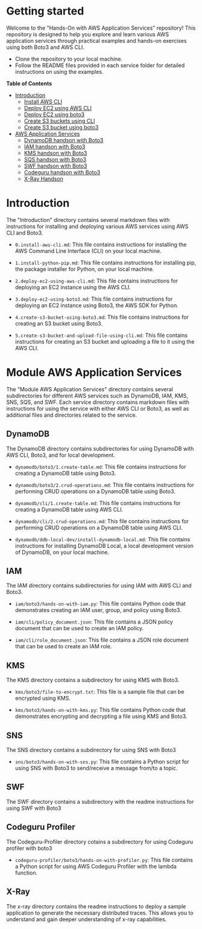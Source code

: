 # Getting started
  Welcome to the "Hands-On with AWS Application Services" repository! This repository is designed to help you explore and learn various AWS application services through practical examples and hands-on exercises using both Boto3 and AWS CLI. 
  
  - Clone the repository to your local machine.
  - Follow the README files provided in each service folder for detailed instructions on using the examples.

**Table of Contents**

- [Introduction](https://github.com/badri-k7/aws-devops/tree/main/introduction)
  - [Install AWS CLI](https://github.com/badri-k7/aws-devops/blob/main/introduction/0.install-aws-cli.md)
  - [Deploy EC2 using AWS CLI](https://github.com/badri-k7/aws-devops/blob/main/introduction/2.deploy-ec2-using-aws-cli.md)
  - [Deploy EC2 using boto3](https://github.com/badri-k7/aws-devops/blob/main/introduction/3.deploy-ec2-using-boto3.md)
  - [Create S3 buckets using CLI](https://github.com/badri-k7/aws-devops/blob/main/introduction/4.create-s3-bucket-and-upload-file-using-cli.md)
  - [Create S3 bucket using boto3](https://github.com/badri-k7/aws-devops/blob/main/introduction/5.create-s3-bucket-using-boto3.md)
- [AWS Application Services](https://github.com/badri-k7/aws-devops/tree/main/module-aws-application-serices)
  - [DynamoDB handson with Boto3](https://github.com/badri-k7/aws-devops/tree/main/module-aws-application-serices/dynamodb/boto3)
  - [IAM handson with Boto3](https://github.com/badri-k7/aws-devops/tree/main/module-aws-application-serices/iam/boto3)
  - [KMS handson with Boto3](https://github.com/badri-k7/aws-devops/tree/main/module-aws-application-serices/kms/boto3)
  - [SQS handson with Boto3](https://github.com/badri-k7/aws-devops/tree/main/module-aws-application-serices/sqs/boto3)
  - [SWF handson with Boto3](https://github.com/badri-k7/aws-devops/tree/main/module-aws-application-serices/swf/boto3)
  - [Codeguru handson with Boto3](https://github.com/badri-k7/aws-devops/tree/main/module-aws-application-serices/codeguru-profiler/boto3)
  - [X-Ray Handson](https://github.com/badri-k7/aws-devops/tree/main/module-aws-application-serices/x-ray)
# Introduction

  The "Introduction" directory contains several markdown files with instructions for installing and deploying various AWS services using AWS CLI and Boto3.

  - `0.install-aws-cli.md`: This file contains instructions for installing the AWS Command Line Interface (CLI) on your local machine.

  - `1.install-python-pip.md`: This file contains instructions for installing pip, the package installer for Python, on your local machine.

  - `2.deploy-ec2-using-aws-cli.md`: This file contains instructions for deploying an EC2 instance using the AWS CLI.

  - `3.deploy-ec2-using-boto3.md`: This file contains instructions for deploying an EC2 instance using Boto3, the AWS SDK for Python.

  - `4.create-s3-bucket-using-boto3.md`: This file contains instructions for creating an S3 bucket using Boto3.

  - `5.create-s3-bucket-and-upload-file-using-cli.md`: This file contains instructions for creating an S3 bucket and uploading a file to it using the AWS CLI.

# Module AWS Application Services
  The "Module AWS Application Services" directory contains several subdirectories for different AWS services such as DynamoDB, IAM, KMS, SNS, SQS, and SWF. Each service directory contains markdown files with instructions for using the service with either AWS CLI or Boto3, as well as additional files and directories related to the service.

## DynamoDB
  The DynamoDB directory contains subdirectories for using DynamoDB with AWS CLI, Boto3, and for local development.

  - `dynamodb/boto3/1.create-table.md`: This file contains instructions for creating a DynamoDB table using Boto3.

  - `dynamodb/boto3/2.crud-operations.md`: This file contains instructions for performing CRUD operations on a DynamoDB table using Boto3.

  - `dynamodb/cli/1.create-table.md`: This file contains instructions for creating a DynamoDB table using AWS CLI.

  - `dynamodb/cli/2.crud-operations.md`: This file contains instructions for performing CRUD operations on a DynamoDB table using AWS CLI.

  - `dynamodb/ddb-local-dev/install-dynamodb-local.md`: This file contains instructions for installing DynamoDB Local, a local development version of DynamoDB, on your local machine.

## IAM
  The IAM directory contains subdirectories for using IAM with AWS CLI and Boto3.

  - `iam/boto3/hands-on-with-iam.py`: This file contains Python code that demonstrates creating an IAM user, group, and policy using Boto3.

  - `iam/cli/policy_document.json`: This file contains a JSON policy document that can be used to create an IAM policy.

  - `iam/cli/role_document.json`: This file contains a JSON role document that can be used to create an IAM role.

## KMS
  The KMS directory contains a subdirectory for using KMS with Boto3.

  - `kms/boto3/file-to-encrypt.txt`: This file is a sample file that can be encrypted using KMS.

  - `kms/boto3/hands-on-with-kms.py`: This file contains Python code that demonstrates encrypting and decrypting a file using KMS and Boto3.

## SNS
  The SNS directory contains a subdirectory for using SNS with Boto3

  - `sns/boto3/hands-on-with-sns.py`: This file contains a Python script for using SNS with Boto3 to send/receive a message from/to a topic.

## SWF
  The SWF directory contains a subdirectory with the readme instructions for using SWF with Boto3

## Codeguru Profiler
  The Codeguru-Profiler directory cotains a subdirectory for using Codeguru profiler with boto3

  - `codeguru-profiler/boto3/hands-on-with-profiler.py`: This file contains a Python script for using AWS Codeguru Profiler with the lambda function.

## X-Ray
  The x-ray directory contains the readme instructions to deploy a sample application to generate the necessary distributed traces. This allows you to understand and gain deeper understanding of x-ray capabilities.
